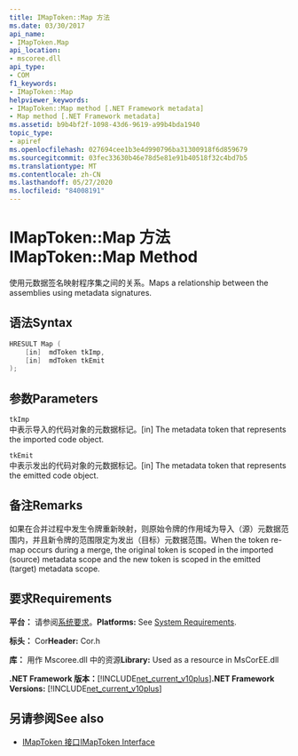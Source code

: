 ```yaml
---
title: IMapToken::Map 方法
ms.date: 03/30/2017
api_name:
- IMapToken.Map
api_location:
- mscoree.dll
api_type:
- COM
f1_keywords:
- IMapToken::Map
helpviewer_keywords:
- IMapToken::Map method [.NET Framework metadata]
- Map method [.NET Framework metadata]
ms.assetid: b9b4bf2f-1098-43d6-9619-a99b4bda1940
topic_type:
- apiref
ms.openlocfilehash: 027694cee1b3e4d990796ba31300918f6d859679
ms.sourcegitcommit: 03fec33630b46e78d5e81e91b40518f32c4bd7b5
ms.translationtype: MT
ms.contentlocale: zh-CN
ms.lasthandoff: 05/27/2020
ms.locfileid: "84008191"
---
```

# <a name="imaptokenmap-method"></a><span data-ttu-id="fe72f-102">IMapToken::Map 方法</span><span class="sxs-lookup"><span data-stu-id="fe72f-102">IMapToken::Map Method</span></span>
<span data-ttu-id="fe72f-103">使用元数据签名映射程序集之间的关系。</span><span class="sxs-lookup"><span data-stu-id="fe72f-103">Maps a relationship between the assemblies using metadata signatures.</span></span>  
  
## <a name="syntax"></a><span data-ttu-id="fe72f-104">语法</span><span class="sxs-lookup"><span data-stu-id="fe72f-104">Syntax</span></span>  
  
```cpp  
HRESULT Map (  
    [in]  mdToken tkImp,
    [in]  mdToken tkEmit  
);  
```  
  
## <a name="parameters"></a><span data-ttu-id="fe72f-105">参数</span><span class="sxs-lookup"><span data-stu-id="fe72f-105">Parameters</span></span>  
 `tkImp`  
 <span data-ttu-id="fe72f-106">中表示导入的代码对象的元数据标记。</span><span class="sxs-lookup"><span data-stu-id="fe72f-106">[in] The metadata token that represents the imported code object.</span></span>  
  
 `tkEmit`  
 <span data-ttu-id="fe72f-107">中表示发出的代码对象的元数据标记。</span><span class="sxs-lookup"><span data-stu-id="fe72f-107">[in] The metadata token that represents the emitted code object.</span></span>  
  
## <a name="remarks"></a><span data-ttu-id="fe72f-108">备注</span><span class="sxs-lookup"><span data-stu-id="fe72f-108">Remarks</span></span>  
 <span data-ttu-id="fe72f-109">如果在合并过程中发生令牌重新映射，则原始令牌的作用域为导入（源）元数据范围内，并且新令牌的范围限定为发出（目标）元数据范围。</span><span class="sxs-lookup"><span data-stu-id="fe72f-109">When the token re-map occurs during a merge, the original token is scoped in the imported (source) metadata scope and the new token is scoped in the emitted (target) metadata scope.</span></span>  
  
## <a name="requirements"></a><span data-ttu-id="fe72f-110">要求</span><span class="sxs-lookup"><span data-stu-id="fe72f-110">Requirements</span></span>  
 <span data-ttu-id="fe72f-111">**平台：** 请参阅[系统要求](../../get-started/system-requirements.md)。</span><span class="sxs-lookup"><span data-stu-id="fe72f-111">**Platforms:** See [System Requirements](../../get-started/system-requirements.md).</span></span>  
  
 <span data-ttu-id="fe72f-112">**标头：** Cor</span><span class="sxs-lookup"><span data-stu-id="fe72f-112">**Header:** Cor.h</span></span>  
  
 <span data-ttu-id="fe72f-113">**库：** 用作 Mscoree.dll 中的资源</span><span class="sxs-lookup"><span data-stu-id="fe72f-113">**Library:** Used as a resource in MsCorEE.dll</span></span>  
  
 <span data-ttu-id="fe72f-114">**.NET Framework 版本：**[!INCLUDE[net_current_v10plus](../../../../includes/net-current-v10plus-md.md)]</span><span class="sxs-lookup"><span data-stu-id="fe72f-114">**.NET Framework Versions:** [!INCLUDE[net_current_v10plus](../../../../includes/net-current-v10plus-md.md)]</span></span>  
  
## <a name="see-also"></a><span data-ttu-id="fe72f-115">另请参阅</span><span class="sxs-lookup"><span data-stu-id="fe72f-115">See also</span></span>

- [<span data-ttu-id="fe72f-116">IMapToken 接口</span><span class="sxs-lookup"><span data-stu-id="fe72f-116">IMapToken Interface</span></span>](imaptoken-interface.md)
